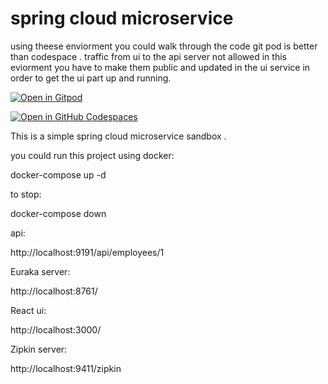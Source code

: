 
# spring cloud microservice 

using theese enviorment you could walk through the code git pod is better than codespace . traffic from ui to the api server not allowed in this eviorment you have to make them public and updated in the ui service in order to get the ui part up and running.

[![Open in Gitpod](https://gitpod.io/button/open-in-gitpod.svg)](http://gitpod.io/#https://github.com/sudeepcv/spring-cloud-microservice-docker)

[![Open in GitHub Codespaces](https://github.com/codespaces/badge.svg)](https://github.com/codespaces/new?hide_repo_select=true&ref=main&repo=0000000&machine=premiumLinux&devcontainer_path=.devcontainer%2Fdevcontainer.json&location=WestUs2)


This is a simple spring cloud microservice sandbox .

you could run this project using docker:


docker-compose up -d  

to stop:

docker-compose down 

api:

http://localhost:9191/api/employees/1

Euraka server:

http://localhost:8761/

React ui:

http://localhost:3000/

Zipkin server:

http://localhost:9411/zipkin